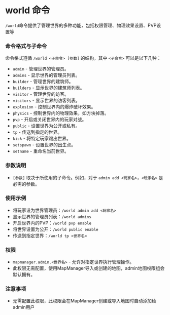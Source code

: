 # world 命令

`/world`命令提供了管理世界的多种功能，包括权限管理、物理效果设置、PVP设置等

### 命令格式与子命令

命令格式遵循 `/world <子命令> [参数]` 的结构，其中 `<子命令>` 可以是以下几种：

- `admin` - 管理世界的管理员。
- `admins` - 显示世界的管理员列表。
- `builder` - 管理世界的建筑师。
- `builders` - 显示世界的建筑师列表。
- `visitor` - 管理世界的访客。
- `visitors` - 显示世界的访客列表。
- `explosion` - 控制世界内的爆炸破坏效果。
- `physics` - 控制世界内的物理效果，如方块掉落。
- `pvp` - 开启或关闭世界内的玩家对战。
- `public` - 设置世界为公开或私有。
- `tp` - 传送到指定的世界。
- `kick` - 将特定玩家踢出世界。
- `setspawn` - 设置世界的出生点。
- `setname` - 重命名当前世界。

### 参数说明

- `[参数]` 取决于所使用的子命令。例如，对于 `admin add <玩家名>`，`<玩家名>` 是必需的参数。

### 使用示例

- 将玩家设为世界管理员：`/world admin add <玩家名>`
- 显示世界的管理员列表：`/world admins`
- 开启世界内的PVP：`/world pvp enable`
- 将世界设置为公开：`/world public enable`
- 传送到指定世界：`/world tp <世界名>`

### 权限

- `mapmanager.admin.<世界名>` - 允许对指定世界执行管理操作。
- 此权限无需配置，使用MapManager导入或创建的地图，admin地图权限组会默认拥有。

### 注意事项

- 无需配置此权限，此权限会在MapManager创建或导入地图时自动添加给admin用户
